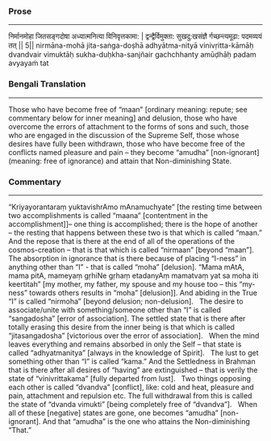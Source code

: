 ### Prose 
 --- 
निर्मानमोहा जितसङ्गदोषा
अध्यात्मनित्या विनिवृत्तकामा: |
द्वन्द्वैर्विमुक्ता: सुखदु:खसंज्ञै
र्गच्छन्त्यमूढा: पदमव्ययं तत् || 5||
nirmāna-mohā jita-saṅga-doṣhā
adhyātma-nityā vinivṛitta-kāmāḥ
dvandvair vimuktāḥ sukha-duḥkha-sanjñair
gachchhanty amūḍhāḥ padam avyayaṁ tat

### Bengali Translation 
 --- 
Those who have become free of “maan” [ordinary meaning: repute; see commentary below for inner meaning] and delusion, those who have overcome the errors of attachment to the forms of sons and such, those who are engaged in the discussion of the Supreme Self, those whose desires have fully been withdrawn, those who have become free of the conflicts named pleasure and pain – they become “amudha” [non-ignorant] (meaning: free of ignorance) and attain that Non-diminishing State.

### Commentary 
 --- 
“Kriyayorantaraṃ yuktavishrAmo mAnamuchyate” [the resting time between two accomplishments is called “maana” [contentment in the accomplishment]]– one thing is accomplished; there is the hope of another – the resting that happens between these two is that which is called “maan.” And the repose that is there at the end of all of the operations of the cosmos-creation – that is that which is called “nirmaan” [beyond “maan”].
 
The absorption in ignorance that is there because of placing “I-ness” in anything other than “I” - that is called “moha” [delusion]. “Mama mAtA, mama pitA, mameyaṃ gṛhiNe gṛhaṃ etadanyAṃ mamatvaṃ yat sa moha iti keertitah” [my mother, my father, my spouse and my house too – this “my-ness” towards others results in “moha” [delusion]]. And abiding in the True “I” is called “nirmoha” [beyond delusion; non-delusion].
 
The desire to associate/unite with something/someone other than “I” is called “sangadosha” [error of association]. The settled state that is there after totally erasing this desire from the inner being is that which is called “jitasangadosha” [victorious over the error of association].
 
When the mind leaves everything and remains absorbed in only the Self – that state is called “adhyatmanitya” [always in the knowledge of Spirit].
 
The lust to get something other than “I” is called “kama.” And the Settledness in Brahman that is there after all desires of “having” are extinguished – that is verily the state of “vinivrittakama” [fully departed from lust].
 
Two things opposing each other is called “dvandva” [conflict], like: cold and heat, pleasure and pain, attachment and repulsion etc. The full withdrawal from this is called the state of “dvanda vimukti” [being completely free of “dvandva”].
 
When all of these [negative] states are gone, one becomes “amudha” [non-ignorant]. And that “amudha” is the one who attains the Non-diminishing “That.”
